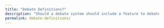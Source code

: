 ```yaml
---
title: "Debate Definitions?"
description: "Should a debate system should include a feature to debate the definition of a word within another debate instead of breaking a debate into two?"
permalink: debate-definitions/
---
```

<rs-score score-tree-id="ScoreTree"></rs-score>
<script> //Settings for this page
  window.RsSettings = {
    disableExternalDb: false,
    numbers: true,
    largeNumbers: true,
    lines: false,
    editable: false,
    startClosed: true,
    portData: false,
    scoreDescription: false,
    saveToCloud: false,
    moreInfo: true,
    hideMainScore: true,
    dbCollection: "f-debate-definitions",
    search:true,
    allowShowAll: false,
  }
</script>
<script src="https://ReasonScore.com/static/js/ReasonScoreFull.js"></script>